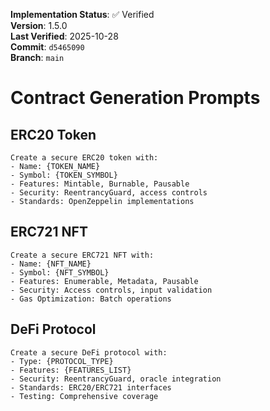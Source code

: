<!-- AUDIT_BADGE_START -->
**Implementation Status**: ✅ Verified  
**Version**: 1.5.0  
**Last Verified**: 2025-10-28  
**Commit**: `d5465090`  
**Branch**: `main`  
<!-- AUDIT_BADGE_END -->

# Contract Generation Prompts

## ERC20 Token
```
Create a secure ERC20 token with:
- Name: {TOKEN_NAME}
- Symbol: {TOKEN_SYMBOL}
- Features: Mintable, Burnable, Pausable
- Security: ReentrancyGuard, access controls
- Standards: OpenZeppelin implementations
```

## ERC721 NFT
```
Create a secure ERC721 NFT with:
- Name: {NFT_NAME}
- Symbol: {NFT_SYMBOL}
- Features: Enumerable, Metadata, Pausable
- Security: Access controls, input validation
- Gas Optimization: Batch operations
```

## DeFi Protocol
```
Create a secure DeFi protocol with:
- Type: {PROTOCOL_TYPE}
- Features: {FEATURES_LIST}
- Security: ReentrancyGuard, oracle integration
- Standards: ERC20/ERC721 interfaces
- Testing: Comprehensive coverage
```

